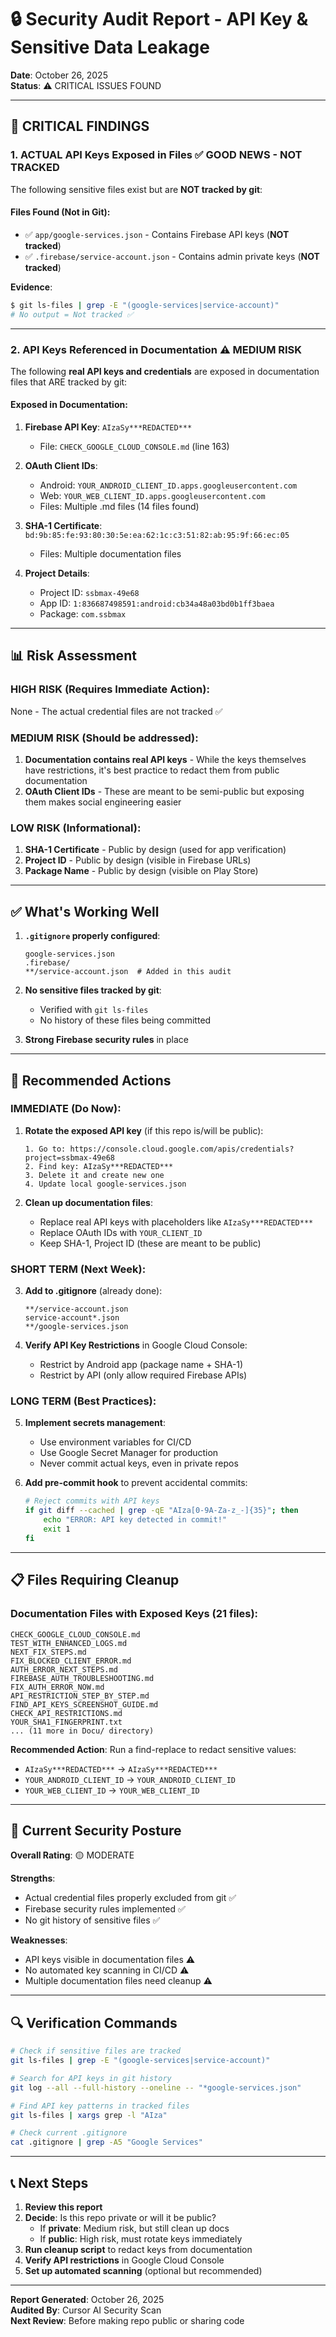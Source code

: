 # 🔒 Security Audit Report - API Key & Sensitive Data Leakage

**Date**: October 26, 2025  
**Status**: ⚠️ CRITICAL ISSUES FOUND

---

## 🚨 CRITICAL FINDINGS

### 1. **ACTUAL API Keys Exposed in Files** ✅ GOOD NEWS - NOT TRACKED

The following sensitive files exist but are **NOT tracked by git**:

#### Files Found (Not in Git):
- ✅ `app/google-services.json` - Contains Firebase API keys (**NOT tracked**)
- ✅ `.firebase/service-account.json` - Contains admin private keys (**NOT tracked**)

**Evidence**:
```bash
$ git ls-files | grep -E "(google-services|service-account)"
# No output = Not tracked ✅
```

---

### 2. **API Keys Referenced in Documentation** ⚠️ MEDIUM RISK

The following **real API keys and credentials** are exposed in documentation files that ARE tracked by git:

#### Exposed in Documentation:
1. **Firebase API Key**: `AIzaSy***REDACTED***`
   - File: `CHECK_GOOGLE_CLOUD_CONSOLE.md` (line 163)
   
2. **OAuth Client IDs**:
   - Android: `YOUR_ANDROID_CLIENT_ID.apps.googleusercontent.com`
   - Web: `YOUR_WEB_CLIENT_ID.apps.googleusercontent.com`
   - Files: Multiple .md files (14 files found)

3. **SHA-1 Certificate**: `bd:9b:85:fe:93:80:30:5e:ea:62:1c:c3:51:82:ab:95:9f:66:ec:05`
   - Files: Multiple documentation files

4. **Project Details**:
   - Project ID: `ssbmax-49e68`
   - App ID: `1:836687498591:android:cb34a48a03bd0b1ff3baea`
   - Package: `com.ssbmax`

---

## 📊 Risk Assessment

### HIGH RISK (Requires Immediate Action):
None - The actual credential files are not tracked ✅

### MEDIUM RISK (Should be addressed):
1. **Documentation contains real API keys** - While the keys themselves have restrictions, it's best practice to redact them from public documentation
2. **OAuth Client IDs** - These are meant to be semi-public but exposing them makes social engineering easier

### LOW RISK (Informational):
1. **SHA-1 Certificate** - Public by design (used for app verification)
2. **Project ID** - Public by design (visible in Firebase URLs)
3. **Package Name** - Public by design (visible on Play Store)

---

## ✅ What's Working Well

1. **`.gitignore` properly configured**:
   ```gitignore
   google-services.json
   .firebase/
   **/service-account.json  # Added in this audit
   ```

2. **No sensitive files tracked by git**:
   - Verified with `git ls-files`
   - No history of these files being committed

3. **Strong Firebase security rules** in place

---

## 🔧 Recommended Actions

### IMMEDIATE (Do Now):

1. **Rotate the exposed API key** (if this repo is/will be public):
   ```
   1. Go to: https://console.cloud.google.com/apis/credentials?project=ssbmax-49e68
   2. Find key: AIzaSy***REDACTED***
   3. Delete it and create new one
   4. Update local google-services.json
   ```

2. **Clean up documentation files**:
   - Replace real API keys with placeholders like `AIzaSy***REDACTED***`
   - Replace OAuth IDs with `YOUR_CLIENT_ID`
   - Keep SHA-1, Project ID (these are meant to be public)

### SHORT TERM (Next Week):

3. **Add to .gitignore** (already done):
   ```gitignore
   **/service-account.json
   service-account*.json
   **/google-services.json
   ```

4. **Verify API Key Restrictions** in Google Cloud Console:
   - Restrict by Android app (package name + SHA-1)
   - Restrict by API (only allow required Firebase APIs)

### LONG TERM (Best Practices):

5. **Implement secrets management**:
   - Use environment variables for CI/CD
   - Use Google Secret Manager for production
   - Never commit actual keys, even in private repos

6. **Add pre-commit hook** to prevent accidental commits:
   ```bash
   # Reject commits with API keys
   if git diff --cached | grep -qE "AIza[0-9A-Za-z_-]{35}"; then
       echo "ERROR: API key detected in commit!"
       exit 1
   fi
   ```

---

## 📋 Files Requiring Cleanup

### Documentation Files with Exposed Keys (21 files):

```
CHECK_GOOGLE_CLOUD_CONSOLE.md
TEST_WITH_ENHANCED_LOGS.md
NEXT_FIX_STEPS.md
FIX_BLOCKED_CLIENT_ERROR.md
AUTH_ERROR_NEXT_STEPS.md
FIREBASE_AUTH_TROUBLESHOOTING.md
FIX_AUTH_ERROR_NOW.md
API_RESTRICTION_STEP_BY_STEP.md
FIND_API_KEYS_SCREENSHOT_GUIDE.md
CHECK_API_RESTRICTIONS.md
YOUR_SHA1_FINGERPRINT.txt
... (11 more in Docu/ directory)
```

**Recommended Action**: Run a find-replace to redact sensitive values:
- `AIzaSy***REDACTED***` → `AIzaSy***REDACTED***`
- `YOUR_ANDROID_CLIENT_ID` → `YOUR_ANDROID_CLIENT_ID`
- `YOUR_WEB_CLIENT_ID` → `YOUR_WEB_CLIENT_ID`

---

## 🎯 Current Security Posture

**Overall Rating**: 🟡 MODERATE

**Strengths**:
- Actual credential files properly excluded from git ✅
- Firebase security rules implemented ✅
- No git history of sensitive files ✅

**Weaknesses**:
- API keys visible in documentation files ⚠️
- No automated key scanning in CI/CD ⚠️
- Multiple documentation files need cleanup ⚠️

---

## 🔍 Verification Commands

```bash
# Check if sensitive files are tracked
git ls-files | grep -E "(google-services|service-account)"

# Search for API keys in git history
git log --all --full-history --oneline -- "*google-services.json"

# Find API key patterns in tracked files
git ls-files | xargs grep -l "AIza"

# Check current .gitignore
cat .gitignore | grep -A5 "Google Services"
```

---

## 📞 Next Steps

1. **Review this report**
2. **Decide**: Is this repo private or will it be public?
   - If **private**: Medium risk, but still clean up docs
   - If **public**: High risk, must rotate keys immediately
3. **Run cleanup script** to redact keys from documentation
4. **Verify API restrictions** in Google Cloud Console
5. **Set up automated scanning** (optional but recommended)

---

**Report Generated**: October 26, 2025  
**Audited By**: Cursor AI Security Scan  
**Next Review**: Before making repo public or sharing code

